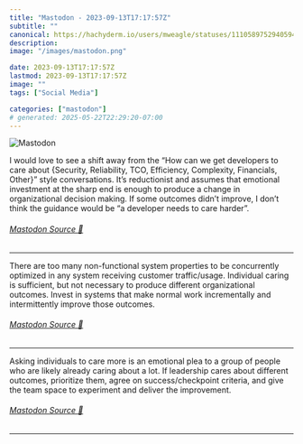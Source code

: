 ```yaml
---
title: "Mastodon - 2023-09-13T17:17:57Z"
subtitle: ""
canonical: https://hachyderm.io/users/mweagle/statuses/111058975294059473
description:
image: "/images/mastodon.png"

date: 2023-09-13T17:17:57Z
lastmod: 2023-09-13T17:17:57Z
image: ""
tags: ["Social Media"]

categories: ["mastodon"]
# generated: 2025-05-22T22:29:20-07:00
---
```

![Mastodon](/images/mastodon.png)

<p>I would love to see a shift away from the “How can we get developers to care about {Security, Reliability, TCO, Efficiency, Complexity, Financials, Other}” style conversations. It’s reductionist and assumes that emotional investment at the sharp end is enough to produce a change in organizational decision making.  If some outcomes didn’t improve, I don’t think the guidance would be “a developer needs to care harder”.</p>


###### [Mastodon Source 🐘](https://hachyderm.io/@mweagle/111058975294059473)

___

<p>There are too many non-functional system properties to be concurrently optimized in any system receiving customer traffic/usage. Individual caring is sufficient, but not necessary to produce different organizational outcomes. Invest in systems that make normal work incrementally and intermittently improve those outcomes.</p>


###### [Mastodon Source 🐘](https://hachyderm.io/@mweagle/111058977124118387)

___

<p>Asking individuals to care more is an emotional plea to a group of people who are likely already caring about a lot. If leadership cares about different outcomes, prioritize them, agree on success/checkpoint criteria, and give the team space to experiment and deliver the improvement.</p>


###### [Mastodon Source 🐘](https://hachyderm.io/@mweagle/111058979365708109)

___
